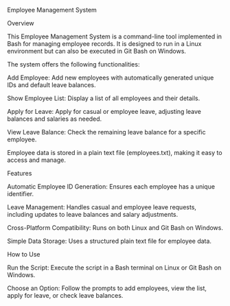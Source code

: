 Employee Management System

Overview


This Employee Management System is a command-line tool implemented in Bash for managing employee records. It is designed to run in a Linux environment but can also be executed in Git Bash on Windows. 

The system offers the following functionalities:

Add Employee: Add new employees with automatically generated unique IDs and default leave balances.

Show Employee List: Display a list of all employees and their details.

Apply for Leave: Apply for casual or employee leave, adjusting leave balances and salaries as needed.

View Leave Balance: Check the remaining leave balance for a specific employee.

Employee data is stored in a plain text file (employees.txt), making it easy to access and manage.

Features

Automatic Employee ID Generation: Ensures each employee has a unique identifier.

Leave Management: Handles casual and employee leave requests, including updates to leave balances and salary adjustments.

Cross-Platform Compatibility: Runs on both Linux and Git Bash on Windows.

Simple Data Storage: Uses a structured plain text file for employee data.

How to Use

Run the Script: Execute the script in a Bash terminal on Linux or Git Bash on Windows.

Choose an Option: Follow the prompts to add employees, view the list, apply for leave, or check leave balances.
